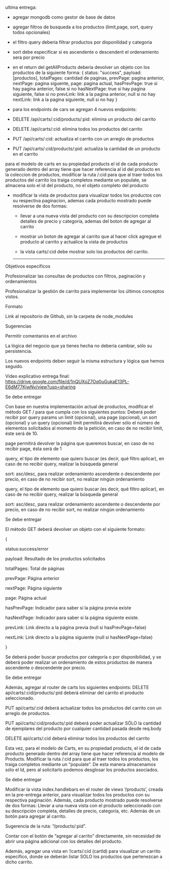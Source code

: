 ultima entrega:
- agregar mongodb como gestor de base de datos
- agregar filtros de busqueda a los productos (limit,page, sort, query todos opcionales)
- el filtro query deberia filtrar productos por disponilidad y categoria
- sort debe especificar si es ascendente o descendent el ordenamiento sera por precio
- en el return del getAllProducts deberia devolver un objeto con los productos de la siguiente forma:
{
    status: "success",
    payload: [productos],
    totalPages: cantidad de paginas,
    prevPage: pagina anterior,
    nextPage: pagina siguente,
    page: pagina actual,
    hasPrevPage: true si hay pagina anterior, false si no
    hasNextPage: true si hay pagina siguiente, false si no
    prevLink: link a la pagina anterior, null si no hay
    nextLink: link a la pagina siguiente, null si no hay
}

- para los endpoints de cars se agregan 4 nuevos endpoints:
- DELETE /api/carts/:cid/products/:pid: elimina un producto del carrito
- DELETE /api/carts/:cid: elimina todos los productos del carrito
- PUT /api/carts/:cid: actualiza el carrito con un arreglo de productos
- PUT /api/carts/:cid/products/:pid: actualiza la cantidad de un producto en el carrito

para el modelo de carts en su propiedad products el id de cada producto generado dentro del array tiene que hacer referencia al id del producto en la coleccion de productos, modificar la ruta /:cid para que al traer todos los productos del carrito los traiga completos mediante un populate, se almacena solo el id del producto, no el objeto completo del producto

- modificar la vista de productos para visualizar todos los productos con su respectiva paginacion, ademas cada producto mostrado puede resolverse de dos formas:
  - llevar a una nueva vista del producto con su descripcion completa detalles de precio y categoria, ademas del boton de agregar al carrito
  - mostrar un boton de agregar al carrito que al hacer click agregue el producto al carrito y actualice la vista de productos

  - la vista carts/:cid debe mostrar solo los productos del carrito.

  -----


Objetivos específicos

Profesionalizar las consultas de productos con filtros, paginación y ordenamientos

Profesionalizar la gestión de carrito para implementar los últimos conceptos vistos.

Formato

Link al repositorio de Github, sin la carpeta de node_modules

Sugerencias

Permitir comentarios en el archivo

La lógica del negocio que ya tienes hecha no debería cambiar, sólo su persistencia.

Los nuevos endpoints deben seguir la misma estructura y lógica que hemos seguido.

Video explicativo entrega final: https://drive.google.com/file/d/1nQUXoZ7Oq0uGukaE13PL-E6dM77KjwNv/view?usp=sharing

Se debe entregar

Con base en nuestra implementación actual de productos, modificar el método GET / para que cumpla con los siguientes puntos:
Deberá poder recibir por query params un limit (opcional), una page (opcional), un sort (opcional) y un query (opcional)
limit permitirá devolver sólo el número de elementos solicitados al momento de la petición, en caso de no recibir limit, éste será de 10.

page permitirá devolver la página que queremos buscar, en caso de no recibir page, ésta será de 1

query, el tipo de elemento que quiero buscar (es decir, qué filtro aplicar), en caso de no recibir query, realizar la búsqueda general

sort: asc/desc, para realizar ordenamiento ascendente o descendente por precio, en caso de no recibir sort, no realizar ningún ordenamiento

query, el tipo de elemento que quiero buscar (es decir, qué filtro aplicar), en caso de no recibir query, realizar la búsqueda general

sort: asc/desc, para realizar ordenamiento ascendente o descendente por precio, en caso de no recibir sort, no realizar ningún ordenamiento



Se debe entregar

El método GET deberá devolver un objeto con el siguiente formato:

{

status:success/error

payload: Resultado de los productos solicitados

totalPages: Total de páginas

prevPage: Página anterior

nextPage: Página siguiente

page: Página actual

hasPrevPage: Indicador para saber si la página previa existe

hasNextPage: Indicador para saber si la página siguiente existe.

prevLink: Link directo a la página previa (null si hasPrevPage=false)

nextLink: Link directo a la página siguiente (null si hasNextPage=false)

}

Se deberá poder buscar productos por categoría o por disponibilidad, y se deberá poder realizar un ordenamiento de estos productos de manera ascendente o descendente por precio.

Se debe entregar

Además, agregar al router de carts los siguientes endpoints:
DELETE api/carts/:cid/products/:pid deberá eliminar del carrito el producto seleccionado.

PUT api/carts/:cid deberá actualizar todos los productos del carrito con un arreglo de productos.

PUT api/carts/:cid/products/:pid deberá poder actualizar SÓLO la cantidad de ejemplares del producto por cualquier cantidad pasada desde req.body


DELETE api/carts/:cid deberá eliminar todos los productos del carrito

Esta vez, para el modelo de Carts, en su propiedad products, el id de cada producto generado dentro del array tiene que hacer referencia al modelo de Products. Modificar la ruta /:cid para que al traer todos los productos, los traiga completos mediante un “populate”. De esta manera almacenamos sólo el Id, pero al solicitarlo podemos desglosar los productos asociados.

Se debe entregar

Modificar la vista index.handlebars en el router de views ‘/products’, creada en la pre-entrega anterior, para visualizar todos los productos con su respectiva paginación. Además, cada producto mostrado puede resolverse de dos formas:
Llevar a una nueva vista con el producto seleccionado con su descripción completa, detalles de precio, categoría, etc. Además de un botón para agregar al carrito.


Sugerencia de la ruta: “/products/:pid”.

Contar con el botón de “agregar al carrito” directamente, sin necesidad de abrir una página adicional con los detalles del producto.

Además, agregar una vista en ‘/carts/:cid (cartId) para visualizar un carrito específico, donde se deberán listar SOLO los productos que pertenezcan a dicho carrito.

